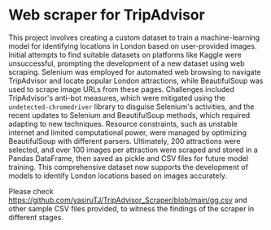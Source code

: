 # Web scraper for TripAdvisor

This project involves creating a custom dataset to train a machine-learning model for identifying locations in London based on user-provided images. Initial attempts to find suitable datasets on platforms like Kaggle were unsuccessful, prompting the development of a new dataset using web scraping. Selenium was employed for automated web browsing to navigate TripAdvisor and locate popular London attractions, while BeautifulSoup was used to scrape image URLs from these pages. Challenges included TripAdvisor's anti-bot measures, which were mitigated using the `undetected-chromedriver` library to disguise Selenium's activities, and the recent updates to Selenium and BeautifulSoup methods, which required adapting to new techniques. Resource constraints, such as unstable internet and limited computational power, were managed by optimizing BeautifulSoup with different parsers. Ultimately, 200 attractions were selected, and over 100 images per attraction were scraped and stored in a Pandas DataFrame, then saved as pickle and CSV files for future model training. This comprehensive dataset now supports the development of models to identify London locations based on images accurately.

Please check https://github.com/yasiruTJ/TripAdvisor_Scraper/blob/main/gg.csv and other sample CSV files provided, to witness the findings of the scraper in different stages.
